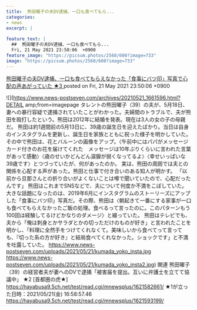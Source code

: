 ```yaml
---
title:  熊田曜子の夫DV逮捕、一口も食べてもら...
categories:
- news
excerpt: |
  
feature_text: |
  ##  熊田曜子の夫DV逮捕、一口も食べてもら...
  Fri, 21 May 2021 23:50:06  +0900
feature_image: "https://picsum.photos/2560/600?image=733"
image: "https://picsum.photos/2560/600?image=733"
---
```


[ 熊田曜子の夫DV逮捕、一口も食べてもらえなかった「食事にバツ印」写真で心配の声あがっていた ★3  ](https://hayabusa9.5ch.net/test/read.cgi/mnewsplus/1621608606/)
posted on Fri, 21 May 2021 23:50:06  +0900

<!--more-->

![](https://www.news-postseven.com/archives/20210521_1661596.html?DETAIL amp;from=imagepage タレントの熊田曜子（39）の夫が、5月18日、妻への暴行容疑で逮捕されていたことがわかった。夫婦間のトラブルで、夫が熊田を殴打したという。熊田は2012年に結婚を発表。現在は3人の女の子の母親だ。 熊田は約1週間前の5月13日に、39歳の誕生日を迎えたばかり。当日は自身のインスタグラムを更新し、誕生日を家族とともに祝った様子を明かしていた。その中で熊田は、花とバルーンの画像をアップ。〈午前中にはパパがメッセージカード付きのお花を届けてくれた　メッセージは10年ぶりくらいに言われた言葉があって感動〉〈歳のせいかどんどん涙腺が弱くなってるよ〉〈幸せいっぱいな39歳です〉とつづっていたが、何があったのか。 実は、熊田の周囲では夫との関係を心配する声があった。熊田と仕事で付き合いのある知人が明かす。 「以前から旦那さんとの折り合いがよくないことは噂で聞いていたので、心配だったんです」 熊田はこれまでSNSなどで、夫について何度か不満をこぼしていた。大きな話題になったのは、2019年6月にインスタグラムのストーリーズにアップした「食事にバツ印」写真だ。その際、熊田は〈朝起きて一番にする家事が一口も食べてもらえなかったご飯の処理。食べるって言ったのに。このパターンもう100回は経験してるけどかなりのダメージ〉と綴っていた。 熊田はテレビでも、夫から「俺は刺身とかサラダとかの切っただけのものが好き」と言われたことを明かし、「料理に全然手をつけてくれなくて。美味しいから食べてって言っても、『切った系の方が好き』と結局食べてくれなかった。ショックです」と不満を吐露していた。 https://www.news-postseven.com/uploads/2021/05/21/kumada_yoko_insta.jpg https://www.news-postseven.com/uploads/2021/05/21/kumada_yoko_insta2.jpg) 関連 熊田曜子（39）の経営者夫が妻へのDVで逮捕「被害届を提出。互いに弁護士を立てて協議中」 ★2 [首都圏の虎★] https://hayabusa9.5ch.net/test/read.cgi/mnewsplus/1621582661/ ★1が立った日時：2021/05/21(金) 16:58:57.46 https://hayabusa9.5ch.net/test/read.cgi/mnewsplus/1621593199/

